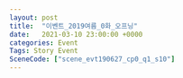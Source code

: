 ```yaml
---
layout: post
title:  "이벤트_2019여름_0화_오프닝"
date:   2021-03-10 23:00:00 +0000
categories: Event
Tags: Story Event
SceneCode: ["scene_evt190627_cp0_q1_s10"]
---
```

